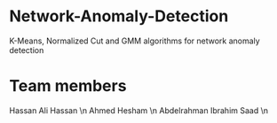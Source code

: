 # Network-Anomaly-Detection
K-Means, Normalized Cut and GMM algorithms for network anomaly detection

# Team members
Hassan Ali Hassan \n
Ahmed Hesham \n
Abdelrahman Ibrahim Saad \n
